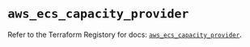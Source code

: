# `aws_ecs_capacity_provider`

Refer to the Terraform Registory for docs: [`aws_ecs_capacity_provider`](https://www.terraform.io/docs/providers/aws/r/ecs_capacity_provider).
